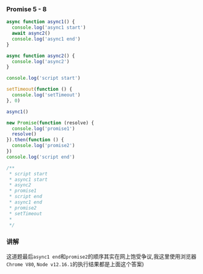 ### Promise 5 - 8

```js
async function async1() {
  console.log('async1 start')
  await async2()
  console.log('async1 end')
}

async function async2() {
  console.log('async2')
}

console.log('script start')

setTimeout(function () {
  console.log('setTimeout')
}, 0)

async1()

new Promise(function (resolve) {
  console.log('promise1')
  resolve()
}).then(function () {
  console.log('promise2')
})
console.log('script end')

/**
 * script start
 * async1 start
 * async2
 * promise1
 * script end
 * async1 end
 * promise2
 * setTimeout
 *
 */

```

### 讲解
这道题最后`async1 end`和`promise2`的顺序其实在网上饱受争议,我这里使用浏览器 `Chrome V80`, `Node v12.16.1`的执行结果都是上面这个答案)